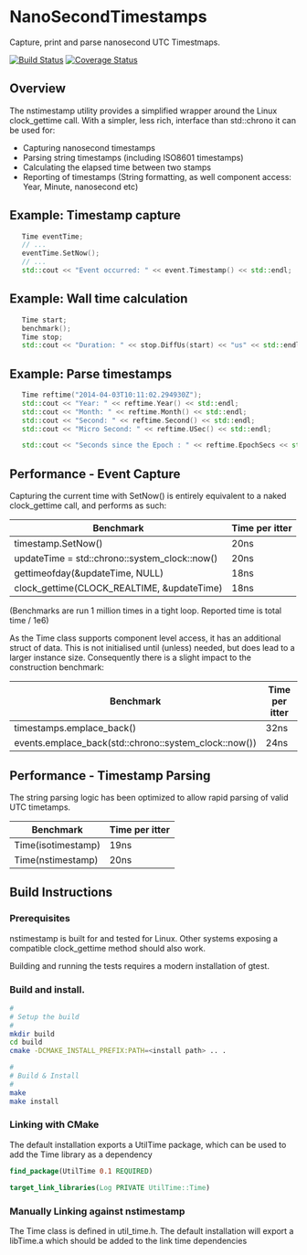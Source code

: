 # NanoSecondTimestamps
Capture, print and parse nanosecond UTC Timestmaps.

[![Build Status](https://travis-ci.org/Grauniad/NanoSecondTimestamps.svg?branch=master)](https://travis-ci.org/Grauniad/NanoSecondTimestamps)
[![Coverage Status](https://coveralls.io/repos/github/Grauniad/NanoSecondTimestamps/badge.svg?branch=Travis)](https://coveralls.io/github/Grauniad/NanoSecondTimestamps?branch=Travis)

## Overview
The nstimestamp utility provides a simplified wrapper around the Linux
clock_gettime call. With a simpler, less rich, interface than
std::chrono it can be used for:
  - Capturing nanosecond timestamps
  - Parsing string timestamps (including ISO8601 timestamps)
  - Calculating the elapsed time between two stamps
  - Reporting of timestamps (String formatting, as well component access: Year,
    Minute, nanosecond etc)

## Example: Timestamp capture
```c++
   Time eventTime;
   // ...
   eventTime.SetNow();
   // ...
   std::cout << "Event occurred: " << event.Timestamp() << std::endl;
```

## Example: Wall time calculation
```c++
   Time start;
   benchmark();
   Time stop;
   std::cout << "Duration: " << stop.DiffUs(start) << "us" << std::endl;
```

## Example: Parse timestamps
```c++
   Time reftime("2014-04-03T10:11:02.294930Z");
   std::cout << "Year: " << reftime.Year() << std::endl;
   std::cout << "Month: " << reftime.Month() << std::endl;
   std::cout << "Second: " << reftime.Second() << std::endl;
   std::cout << "Micro Second: " << reftime.USec() << std::endl;

   std::cout << "Seconds since the Epoch : " << reftime.EpochSecs << std::endl;
```

## Performance - Event Capture
Capturing the current time with SetNow() is entirely equivalent to a naked
clock_gettime call, and performs as such:

Benchmark                                     |  Time per itter
----------                                    | ---------------
timestamp.SetNow()                            | 20ns
updateTime = std::chrono::system_clock::now() | 20ns
gettimeofday(&updateTime, NULL)               | 18ns
clock_gettime(CLOCK_REALTIME, &updateTime)    | 18ns

(Benchmarks are run 1 million times in a tight loop. Reported time is total
time / 1e6)

As the Time class supports component level access, it has an additional struct
of data. This is not initialised until (unless) needed, but does lead to a
larger instance size. Consequently there is a slight impact to the construction
benchmark:

Benchmark                                             |  Time per itter
----------                                            | ---------------
timestamps.emplace_back()                             | 32ns
events.emplace_back(std::chrono::system_clock::now()) | 24ns

## Performance - Timestamp Parsing
The string parsing logic has been optimized to allow rapid parsing of valid UTC
timetamps.

Benchmark            |  Time per itter
----------           | ---------------
Time(isotimestamp)   | 19ns
Time(nstimestamp)    | 20ns


## Build Instructions
### Prerequisites
nstimestamp is built for and tested for Linux. Other systems exposing a
compatible clock_gettime method should also work.

Building and running the tests requires a modern installation of gtest.

### Build and install.

```sh
#
# Setup the build
#
mkdir build
cd build
cmake -DCMAKE_INSTALL_PREFIX:PATH=<install path> .. .

#
# Build & Install
#
make
make install
```
### Linking with CMake
The default installation exports a UtilTime package, which can be used to add
the Time library as a dependency

```cmake
find_package(UtilTime 0.1 REQUIRED)

target_link_libraries(Log PRIVATE UtilTime::Time)
```

### Manually Linking against nstimestamp
The Time class is defined in util_time.h. The default installation will export
a libTime.a which should be added to the link time dependencies

